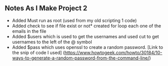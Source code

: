 ## Notes As I Make Project 2

* Added Must run as root (used from my old scripting 1 code)
* Added check to see if file exist or not* created for loop each one of the emails in the file
* Added $users which is used to get the usernames and used cut to get usernames to the left of the @ symbol
* Added $pass which uses openssl to create a random password. [Link to the snip of code I used] (https://www.howtogeek.com/howto/30184/10-ways-to-generate-a-random-password-from-the-command-line/)
